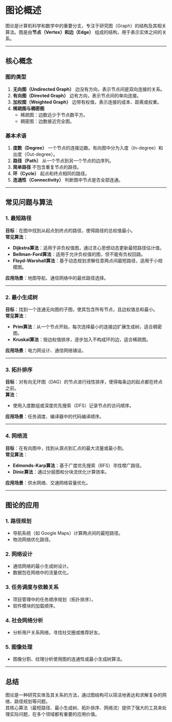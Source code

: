 # 图论概述

图论是计算机科学和数学中的重要分支，专注于研究图（Graph）的结构及其相关算法。图是由**节点（Vertex）和边（Edge）** 组成的结构，用于表示实体之间的关系。

---

## 核心概念

### 图的类型
1. **无向图（Undirected Graph）**     边没有方向，表示节点间是双向连接的关系。
2. **有向图（Directed Graph）**     边有方向，表示节点间的单向连接。
3. **加权图（Weighted Graph）**     边带有权值，表示连接的成本、距离或权重。
4. **稀疏图与稠密图**  
   - 稀疏图：边数远少于节点数平方。  
   - 稠密图：边数接近完全图。

### 基本术语
1. **度数（Degree）**     一个节点的连接边数。有向图中分为入度（In-degree）和出度（Out-degree）。
2. **路径（Path）**     从一个节点到另一个节点的边序列。
3. **简单路径**     不包含重复节点的路径。
4. **环（Cycle）**     起点和终点相同的路径。
5. **连通性（Connectivity）**     判断图中节点是否全部连通。

---

## 常见问题与算法

### 1. 最短路径
**目标**：在图中找到从起点到终点的路径，使得路径的总权值最小。  
**常见算法**：
- **Dijkstra算法**：适用于非负权值图，通过贪心思想动态更新最短路径估计值。
- **Bellman-Ford算法**：适用于允许负权值的图，但不能有负权回路。
- **Floyd-Warshall算法**：基于动态规划求解任意两点间最短路径，适用于小规模图。

**应用场景**：地图导航、通信网络中的最优路径选择。

---

### 2. 最小生成树
**目标**：找到一个连通无向图的子图，使其包含所有节点，且边权值总和最小。  
**常见算法**：
- **Prim算法**：从一个节点开始，每次选择最小的连接边扩展生成树，适合稠密图。
- **Kruskal算法**：按边权值排序，逐步加入不构成环的边，适合稀疏图。

**应用场景**：电力网设计、通信网络铺设。

---

### 3. 拓扑排序
**目标**：对有向无环图（DAG）的节点进行线性排序，使得每条边的起点都在终点之前。  
**算法**：
- 使用入度数组或深度优先搜索（DFS）记录节点的访问顺序。

**应用场景**：任务调度、编译器中的代码编译顺序。

---

### 4. 网络流
**目标**：在有向图中，找到从源点到汇点的最大流量或最小割。  
**常见算法**：
- **Edmonds-Karp算法**：基于广度优先搜索（BFS）寻找增广路径。
- **Dinic算法**：通过分层图和分块流优化计算效率。

**应用场景**：供水网络、交通网络容量优化。

---

## 图论的应用

### 1. 路径规划
- 导航系统（如 Google Maps）计算两点间的最短路径。
- 物流网络优化路径。

### 2. 网络设计
- 通信网络的最小生成树设计。
- 数据包在网络中的流量优化。

### 3. 任务调度与依赖关系
- 项目管理中的任务顺序规划（拓扑排序）。
- 软件模块的加载顺序。

### 4. 社会网络分析
- 分析用户关系网络，寻找社交圈或推荐好友。

### 5. 图像处理
- 图像分割、纹理分析使用图的连通性或最小生成树算法。

---

## 总结

图论是一种研究实体及其关系的方法，通过图结构可以简洁地表达和求解复杂的网络、路径规划等问题。  
其核心算法（最短路径、最小生成树、拓扑排序、网络流）提供了强大的工具来处理实际问题，在多个领域都有重要的应用价值。
